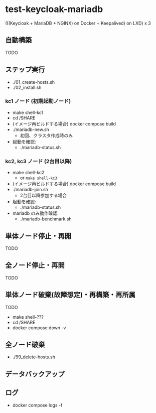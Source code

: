 # test-keycloak-mariadb

(((Keycloak + MariaDB + NGINX) on Docker + Keepalived) on LXD) x 3

## 自動構築

TODO

## ステップ実行

- ./01_create-hosts.sh
- ./02_install.sh

### kc1 ノード (初期起動ノード)

- make shell-kc1
- cd /SHARE
- (イメージ再ビルドする場合) docker compose build
- ./mariadb-new.sh
  - 初回、クラスタ作成時のみ
- 起動を確認:
  - ./mariadb-status.sh

### kc2, kc3 ノード (2台目以降)

- make shell-kc2
  - or `make shell-kc3`
- (イメージ再ビルドする場合) docker compose build
- ./mariadb-join.sh
  - 2台目以降参加する場合
- 起動を確認:
  - ./mariadb-status.sh
- mariadb のみ動作確認:
  - ./mariadb-benchmark.sh

## 単体ノード停止・再開

TODO

## 全ノード停止・再開

TODO

## 単体ノード破棄(故障想定)・再構築・再所属

TODO

- make shell-???
- cd /SHARE
- docker compose down -v

## 全ノード破棄

- ./99_delete-hosts.sh

## データバックアップ

## ログ

- docker compose logs -f
